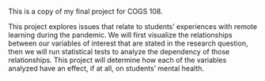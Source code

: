 This is a copy of my final project for COGS 108.

This project explores issues that relate to students’ experiences with remote learning during the pandemic. We will first visualize the relationships between our variables of interest that are stated in the research question, then we will run statistical tests to analyze the dependency of those relationships. This project will determine how each of the variables analyzed have an effect, if at all, on students’ mental health.
